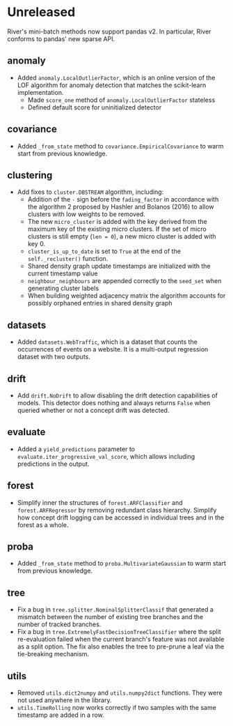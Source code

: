 # Unreleased

River's mini-batch methods now support pandas v2. In particular, River conforms to pandas' new sparse API.

## anomaly

- Added `anomaly.LocalOutlierFactor`, which is an online version of the LOF algorithm for anomaly detection that matches the scikit-learn implementation.
  - Made `score_one` method of `anomaly.LocalOutlierFactor` stateless
  - Defined default score for uninitialized detector

## covariance

- Added `_from_state` method to `covariance.EmpiricalCovariance` to warm start from previous knowledge.

## clustering

- Add fixes to `cluster.DBSTREAM` algorithm, including:
  - Addition of the `-` sign before the `fading_factor` in accordance with the algorithm 2 proposed by Hashler and Bolanos (2016) to allow clusters with low weights to be removed.
  - The new `micro_cluster` is added with the key derived from the maximum key of the existing micro clusters. If the set of micro clusters is still empty (`len = 0`), a new micro cluster is added with key 0.
  - `cluster_is_up_to_date` is set to `True` at the end of the `self._recluster()` function.
  - Shared density graph update timestamps are initialized with the current timestamp value
  - `neighbour_neighbours` are appended correctly to the `seed_set` when generating cluster labels
  - When building weighted adjacency matrix the algorithm accounts for possibly orphaned entries in shared density graph

## datasets

- Added `datasets.WebTraffic`, which is a dataset that counts the occurrences of events on a website. It is a multi-output regression dataset with two outputs.

## drift

- Add `drift.NoDrift` to allow disabling the drift detection capabilities of models. This detector does nothing and always returns `False` when queried whether or not a concept drift was detected.

## evaluate

- Added a `yield_predictions` parameter to `evaluate.iter_progressive_val_score`, which allows including predictions in the output.

## forest

- Simplify inner the structures of `forest.ARFClassifier` and `forest.ARFRegressor` by removing redundant class hierarchy. Simplify how concept drift logging can be accessed in individual trees and in the forest as a whole.

## proba

- Added `_from_state` method to `proba.MultivariateGaussian` to warm start from previous knowledge.

## tree

- Fix a bug in `tree.splitter.NominalSplitterClassif` that generated a mismatch between the number of existing tree branches and the number of tracked branches.
- Fix a bug in `tree.ExtremelyFastDecisionTreeClassifier` where the split re-evaluation failed when the current branch's feature was not available as a split option. The fix also enables the tree to pre-prune a leaf via the tie-breaking mechanism.

## utils

- Removed `utils.dict2numpy` and `utils.numpy2dict` functions. They were not used anywhere in the library.
- `utils.TimeRolling` now works correctly if two samples with the same timestamp are added in a row.

